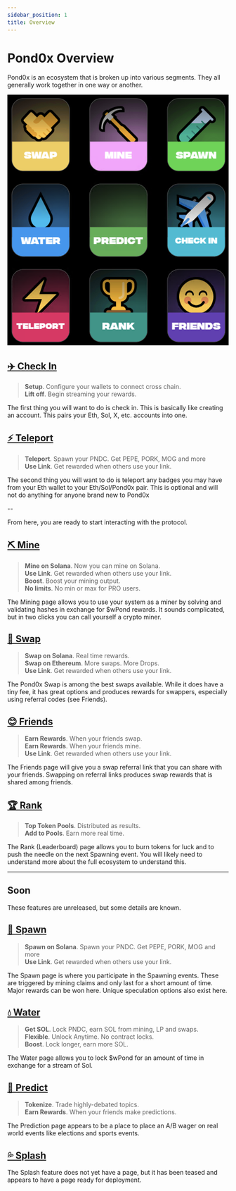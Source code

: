 ```yaml
---
sidebar_position: 1
title: Overview
---
```


# Pond0x Overview

Pond0x is an ecosystem that is broken up into various segments.  They all generally work together in one way or another.

![AllIcons](allicons.png)

## [✈️ Check In](/docs/guides/checkin)
>**Setup**. Configure your wallets to connect cross chain.\
>**Lift off**. Begin streaming your rewards.

The first thing you will want to do is check in.  This is basically like creating an account.  This pairs your Eth, Sol, X, etc. accounts into one.

## [⚡️ Teleport](/docs/guides/teleport)
>**Teleport**. Spawn your PNDC. Get PEPE, PORK, MOG and more\
>**Use Link**. Get rewarded when others use your link.

The second thing you will want to do is teleport any badges you may have from your Eth wallet to your Eth/Sol/Pond0x pair.  This is optional and will not do anything for anyone brand new to Pond0x

--

From here, you are ready to start interacting with the protocol.

## [⛏ Mine](/docs/guides/mine)
>**Mine on Solana**. Now you can mine on Solana.\
>**Use Link**. Get rewarded when others use your link.\
>**Boost**. Boost your mining output.\
>**No limits**. No min or max for <span className="text-green">PRO</span> users.

The Mining page allows you to use your system as a miner by solving and validating hashes in exchange for <span class="text-green">$wPond</span> rewards.  It sounds complicated, but in two clicks you can call yourself a crypto miner.

## [🤝 Swap](/docs/guides/swap)
>**Swap on Solana**. Real time rewards.\
>**Swap on Ethereum**. More swaps. More Drops.\
>**Use Link**. Get rewarded when others use your link.

The Pond0x Swap is among the best swaps available.  While it does have a tiny fee, it has great options and produces rewards for swappers, especially using referral codes (see Friends).

## [😊 Friends](/docs/guides/friends)
>**Earn Rewards**. When your friends swap.\
>**Earn Rewards**. When your friends mine.\
>**Use Link**. Get rewarded when others use your link.

The Friends page will give you a swap referral link that you can share with your friends. Swapping on referral links produces swap rewards that is shared among friends.

## [🏆 Rank](/docs/guides/rank)
>**Top Token Pools**. Distributed as results.\
>**Add to Pools**. Earn more real time.

The Rank (Leaderboard) page allows you to burn tokens for luck and to push the needle on the next Spawning event.  You will likely need to understand more about the full ecosystem to understand this.

--- 

## Soon

These features are unreleased, but some details are known.

## [🧪 Spawn](/docs/guides/spawn)
>**Spawn on Solana**. Spawn your PNDC. Get PEPE, PORK, MOG and more\
>**Use Link**. Get rewarded when others use your link.

The Spawn page is where you participate in the Spawning events. These are triggered by mining claims and only last for a short amount of time.  Major rewards can be won here.  Unique speculation options also exist here.

## [💧 Water](/docs/guides/water)
>**Get SOL**. Lock PNDC, earn SOL from mining, LP and swaps.\
>**Flexible**. Unlock Anytime. No contract locks.\
>**Boost**. Lock longer, earn more SOL.

The Water page allows you to lock <span class="text-green">$wPond</span> for an amount of time in exchange for a stream of Sol.

## [🤌 Predict](/docs/guides/predict)
>**Tokenize**. Trade highly-debated topics.\
>**Earn Rewards**. When your friends make predictions.

The Prediction page appears to be a place to place an A/B wager on real world events like elections and sports events.

## [💦 Splash](/docs/guides/splash)

The Splash feature does not yet have a page, but it has been teased and appears to have a page ready for deployment.